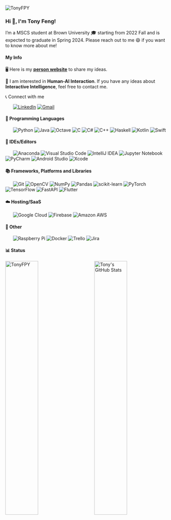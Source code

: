 <p align="left"> <img src="https://komarev.com/ghpvc/?username=TonyFPY&label=Profile%20views&color=0e75b6&style=flat" alt="TonyFPY" /> </p>

### Hi 👋, I'm Tony Feng!

<!--
**TonyFPY/TonyFPY** is a ✨ _special_ ✨ repository because its `README.md` (this file) appears on your GitHub profile.
Here are some ideas to get you started:
- 🔭 I’m currently working on ...
- 🌱 I’m currently learning ...
- 👯 I’m looking to collaborate on ...
- 🤔 I’m looking for help with ...
- 💬 Ask me about ...
- 📫 How to reach me: ...
- 😄 Pronouns: ...
- ⚡ Fun fact: ...
-->

I’m a MSCS student at Brown University 🎓 starting from 2022 Fall and is expected to graduate in Spring 2024. Please reach out to me 😄 if you want to know more about me!

#### My Info

🖥️ Here is my **[person website](https://tonyfpy.github.io/about/)** to share my ideas.

💬 I am interested in **Human-AI Interaction**. If you have any ideas about **Interactive Intelligence**, feel free to contact me.

📞 Connect with me

&nbsp; &nbsp; &nbsp; <a href="https://www.linkedin.com/in/pinyuanfeng/"><img alt="LinkedIn" src="https://img.shields.io/badge/-LinkedIn-0077B5?style=flat-square&logo=linkedin&logoColor=white" /></a>  <a href="mailto:fengpinyuan@gmail.com"><img alt="Gmail" src="https://img.shields.io/badge/-Gmail-0078D4?style=flat-square&logo=gmail&logoColor=white" /></a> 

#### 📖 Programming Languages
&nbsp; &nbsp; &nbsp; ![Python](https://img.shields.io/badge/python-3670A0?style=flat-square&logo=python&logoColor=ffdd54) ![Java](https://img.shields.io/badge/java-%23ED8B00.svg?style=flat-square&logo=java&logoColor=white) ![Octave](https://img.shields.io/badge/OCTAVE-darkblue?style=flat-square&logo=octave&logoColor=fcd683) ![C](https://img.shields.io/badge/c-%2300599C.svg?style=flat-square&logo=c&logoColor=white) ![C#](https://img.shields.io/badge/c%23-%23239120.svg?style=flat-square&logo=c-sharp&logoColor=white) ![C++](https://img.shields.io/badge/c++-%2300599C.svg?style=flat-square&logo=c%2B%2B&logoColor=white) ![Haskell](https://img.shields.io/badge/Haskell-5e5086?style=flat-square&logo=haskell&logoColor=white) ![Kotlin](https://img.shields.io/badge/kotlin-%230095D5.svg?style=flat-square&logo=kotlin&logoColor=white) ![Swift](https://img.shields.io/badge/swift-F54A2A?style=flat-square&logo=swift&logoColor=white) 

#### 🔨 IDEs/Editors
&nbsp; &nbsp; &nbsp; ![Anaconda](https://img.shields.io/badge/Anaconda-%2344A833.svg?style=flat-square&logo=anaconda&logoColor=white) 
![Visual Studio Code](https://img.shields.io/badge/-Vsiual_Studio_Code-007ACC?style=flat-square&logo=visual-studio-code&logoColor=white) ![IntelliJ IDEA](https://img.shields.io/badge/IntelliJIDEA-000000.svg?style=flat-square&logo=intellij-idea&logoColor=white) ![Jupyter Notebook](https://img.shields.io/badge/jupyter-%23FA0F00.svg?style=flat-square&logo=jupyter&logoColor=white) ![PyCharm](https://img.shields.io/badge/pycharm-143?style=flat-square&logo=pycharm&logoColor=black&color=black&labelColor=green) ![Android Studio](https://img.shields.io/badge/Android%20Studio-3DDC84.svg?style=flat-square&logo=android-studio&logoColor=white) ![Xcode](https://img.shields.io/badge/Xcode-007ACC?style=flat-square&logo=Xcode&logoColor=white)

#### 📚 Frameworks, Platforms and Libraries
&nbsp; &nbsp; &nbsp; ![Git](https://img.shields.io/badge/-Git-F05032?style=flat-square&logo=git&logoColor=white) ![OpenCV](https://img.shields.io/badge/opencv-%23white.svg?style=flat-square&logo=opencv&logoColor=white) ![NumPy](https://img.shields.io/badge/numpy-%23013243.svg?style=flat-square&logo=numpy&logoColor=white) ![Pandas](https://img.shields.io/badge/pandas-%23150458.svg?style=flat-square&logo=pandas&logoColor=white)  ![scikit-learn](https://img.shields.io/badge/scikit--learn-%23F7931E.svg?style=flat-square&logo=scikit-learn&logoColor=white) ![PyTorch](https://img.shields.io/badge/PyTorch-%23EE4C2C.svg?style=flat-square&logo=PyTorch&logoColor=white) ![TensorFlow](https://img.shields.io/badge/TensorFlow-%23FF6F00.svg?style=flat-square&logo=TensorFlow&logoColor=white) ![FastAPI](https://img.shields.io/badge/FastAPI-005571?style=flat-square&logo=fastapi) ![Flutter](https://img.shields.io/badge/Flutter-%2302569B.svg?style=flat-square&logo=Flutter&logoColor=white) 

#### ☁️ Hosting/SaaS
&nbsp; &nbsp; &nbsp; ![Google Cloud](https://img.shields.io/badge/GoogleCloud-%234285F4.svg?style=flat-square&logo=google-cloud&logoColor=white) 
![Firebase](https://img.shields.io/badge/firebase-%23039BE5.svg?style=flat-square&logo=firebase) 
![Amazon AWS](https://img.shields.io/badge/-Amazon_AWS-232F3E?style=flat-square&logo=amazon-aws&logoColor=white) 

#### 🥅 Other
&nbsp; &nbsp; &nbsp; ![Raspberry Pi](https://img.shields.io/badge/-RaspberryPi-C51A4A?style=flat-square&logo=Raspberry-Pi) ![Docker](https://img.shields.io/badge/docker-%230db7ed.svg?style=flat-square&logo=docker&logoColor=white) ![Trello](https://img.shields.io/badge/Trello-%23026AA7.svg?style=flat-square&logo=Trello&logoColor=white) ![Jira](https://img.shields.io/badge/jira-%230A0FFF.svg?style=flat-square&logo=jira&logoColor=white)

#### 📊 Status
<img align="right" alt="Tony's GitHub Stats" width="45%" src="https://github-readme-stats.vercel.app/api?username=TonyFPY&show_icons=true">
<img width="45%" src="https://github-readme-streak-stats.herokuapp.com/?user=TonyFPY&" alt="TonyFPY" />
